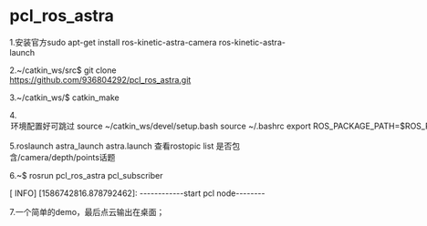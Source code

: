 # pcl_ros_astra


1.安装官方sudo apt-get install ros-kinetic-astra-camera ros-kinetic-astra-launch  

2.~/catkin_ws/src$ git clone https://github.com/936804292/pcl_ros_astra.git

3.~/catkin_ws/$ catkin_make

4.<option> 环境配置好可跳过
  source ~/catkin_ws/devel/setup.bash
  source ~/.bashrc
  export ROS_PACKAGE_PATH=$ROS_PACKAGE_PATH:~/catkin_ws/src
  
5.roslaunch astra_launch astra.launch
  查看rostopic list 是否包含/camera/depth/points话题

6.~$ rosrun pcl_ros_astra pcl_subscriber 

[ INFO] [1586742816.878792462]: ------------start pcl node--------

7.一个简单的demo，最后点云输出在桌面；

